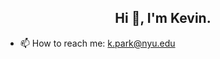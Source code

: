 <h2 align="center">Hi 👋, I'm Kevin.</h2>

<!-- ### Hi there! 👋
 -->
- 📫 How to reach me: k.park@nyu.edu

<!--
**kevincwpark/kevincwpark** is a ✨ _special_ ✨ repository because its `README.md` (this file) appears on your GitHub profile.

Here are some ideas to get you started:

- 🔭 I’m currently working on ...
- 🌱 I’m currently learning ...
- 👯 I’m looking to collaborate on ...
- 🤔 I’m looking for help with ...
- 💬 Ask me about ...
- 📫 How to reach me: ...
- 😄 Pronouns: ...
- ⚡ Fun fact: ...
-->
